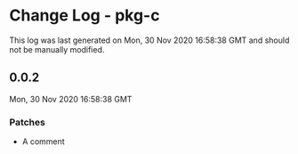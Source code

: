 # Change Log - pkg-c

This log was last generated on Mon, 30 Nov 2020 16:58:38 GMT and should not be manually modified.

## 0.0.2
Mon, 30 Nov 2020 16:58:38 GMT

### Patches

- A comment


